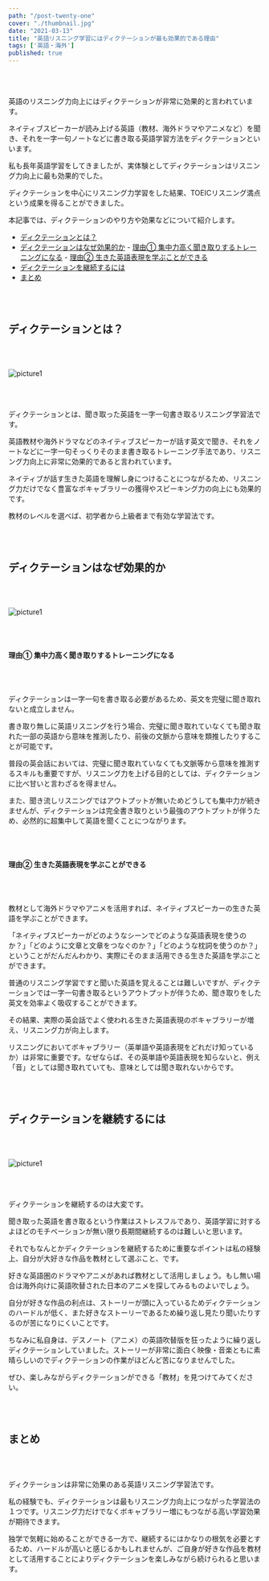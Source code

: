 ```yaml
---
path: "/post-twenty-one"
cover: "./thumbnail.jpg"
date: "2021-03-13"
title: "英語リスニング学習にはディクテーションが最も効果的である理由"
tags: ['英語・海外']
published: true
---
```


<head><link href="https://use.fontawesome.com/releases/v5.6.1/css/all.css" rel="stylesheet"></head>

<br />
<br />

英語のリスニング力向上にはディクテーションが非常に効果的と言われています。

ネイティブスピーカーが読み上げる英語（教材、海外ドラマやアニメなど）を聞き、それを一字一句ノートなどに書き取る英語学習方法をディクテーションといいます。

私も長年英語学習をしてきましたが、実体験としてディクテーションはリスニング力向上に最も効果的でした。

ディクテーションを中心にリスニング力学習をした結果、TOEICリスニング満点という成果を得ることができました。



本記事では、ディクテーションのやり方や効果などについて紹介します。



<!-- TOC -->

- [ディクテーションとは？](#ディクテーションとは)
- [ディクテーションはなぜ効果的か](#ディクテーションはなぜ効果的か)
        - [理由① 集中力高く聞き取りするトレーニングになる](#理由①-集中力高く聞き取りするトレーニングになる)
        - [理由② 生きた英語表現を学ぶことができる](#理由②-生きた英語表現を学ぶことができる)
- [ディクテーションを継続するには](#ディクテーションを継続するには)
- [まとめ](#まとめ)

<!-- /TOC -->

<br />
<br />

## ディクテーションとは？

<br />
<br />

![picture1](h2-picture1.jpg)

<br />
<br /> 

ディクテーションとは、聞き取った英語を一字一句書き取るリスニング学習法です。

英語教材や海外ドラマなどのネイティブスピーカーが話す英文で聞き、それをノートなどに一字一句そっくりそのまま書き取るトレーニング手法であり、リスニング力向上に非常に効果的であると言われています。

ネイティブが話す生きた英語を理解し身につけることにつながるため、リスニング力だけでなく豊富なボキャブラリーの獲得やスピーキング力の向上にも効果的です。

教材のレベルを選べば、初学者から上級者まで有効な学習法です。

<br />
<br />
 

## ディクテーションはなぜ効果的か

<br />
<br />

![picture1](h2-picture2.jpg)

<br />
<br /> 

#### 理由① 集中力高く聞き取りするトレーニングになる

<br />
<br />

ディクテーションは一字一句を書き取る必要があるため、英文を完璧に聞き取れないと成立しません。

書き取り無しに英語リスニングを行う場合、完璧に聞き取れていなくても聞き取れた一部の英語から意味を推測したり、前後の文脈から意味を類推したりすることが可能です。

普段の英会話においては、完璧に聞き取れていなくても文脈等から意味を推測するスキルも重要ですが、リスニング力を上げる目的としては、ディクテーションに比べ甘いと言わざるを得ません。



また、聞き流しリスニングではアウトプットが無いためどうしても集中力が続きませんが、ディクテーションは完全書き取りという最強のアウトプットが伴うため、必然的に超集中して英語を聞くことにつながります。

<br />
<br />

#### 理由② 生きた英語表現を学ぶことができる

<br />
<br />

教材として海外ドラマやアニメを活用すれば、ネイティブスピーカーの生きた英語を学ぶことができます。

「ネイティブスピーカーがどのようなシーンでどのような英語表現を使うのか？」「どのように文章と文章をつなぐのか？」「どのような枕詞を使うのか？」ということがだんだんわかり、実際にそのまま活用できる生きた英語を学ぶことができます。

普通のリスニング学習ですと聞いた英語を覚えることは難しいですが、ディクテーションでは一字一句書き取るというアウトプットが伴うため、聞き取りをした英文を効率よく吸収することができます。

その結果、実際の英会話でよく使われる生きた英語表現のボキャブラリーが増え、リスニング力が向上します。

リスニングにおいてボキャブラリー（英単語や英語表現をどれだけ知っているか）は非常に重要です。なぜならば、その英単語や英語表現を知らないと、例え「音」としては聞き取れていても、意味としては聞き取れないからです。

<br />
<br />
 
## ディクテーションを継続するには

<br />
<br />

![picture1](h2-picture3.jpg)

<br />
<br /> 

ディクテーションを継続するのは大変です。

聞き取った英語を書き取るという作業はストレスフルであり、英語学習に対するよほどのモチベーションが無い限り長期間継続するのは難しいと思います。



それでもなんとかディクテーションを継続するために重要なポイントは私の経験上、自分が大好きな作品を教材として選ぶこと、です。



好きな英語圏のドラマやアニメがあれば教材として活用しましょう。もし無い場合は海外向けに英語吹替された日本のアニメを探してみるものよいでしょう。

自分が好きな作品の利点は、ストーリーが頭に入っているためディクテーションのハードルが低く、また好きなストーリーであるため繰り返し見たり聞いたりするのが苦になりにくいことです。

ちなみに私自身は、デスノート（アニメ）の英語吹替版を狂ったように繰り返しディクテーションしていました。ストーリーが非常に面白く映像・音楽ともに素晴らしいのでディクテーションの作業がほどんど苦になりませんでした。

ぜひ、楽しみながらディクテーションができる「教材」を見つけてみてください。

<br />
<br />

## まとめ

<br />
<br />

ディクテーションは非常に効果のある英語リスニング学習法です。

私の経験でも、ディクテーションは最もリスニング力向上につながった学習法の１つです。リスニング力だけでなくボキャブラリー増にもつながる高い学習効果が期待できます。

独学で気軽に始めることができる一方で、継続するにはかなりの根気を必要とするため、ハードルが高いと感じるかもしれませんが、ご自身が好きな作品を教材として活用することによりディクテーションを楽しみながら続けられると思います。

<br />
<br />